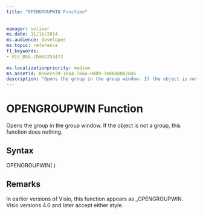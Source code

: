 ```yaml
---
title: "OPENGROUPWIN Function"
 
 
manager: soliver
ms.date: 11/16/2014
ms.audience: Developer
ms.topic: reference
f1_keywords:
- Vis_DSS.chm82251472
 
ms.localizationpriority: medium
ms.assetid: 856ece39-18a4-766a-0dd9-7e888b8b78a5
description: "Opens the group in the group window. If the object is not a group, this function does nothing."
---
```


# OPENGROUPWIN Function

Opens the group in the group window. If the object is not a group, this function does nothing.
  
## Syntax

OPENGROUPWIN( )
  
## Remarks

In earlier versions of Visio, this function appears as _OPENGROUPWIN. Visio versions 4.0 and later accept either style. 
  

